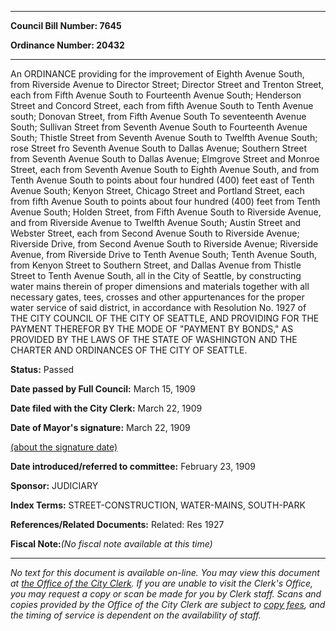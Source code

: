 

********

**Council Bill Number: 7645**
   
**Ordinance Number: 20432**
********

 An ORDINANCE providing for the improvement of Eighth Avenue South, from Riverside Avenue to Director Street; Director Street and Trenton Street, each from Fifth Avenue South to Fourteenth Avenue South; Henderson Street and Concord Street, each from fifth Avenue South to Tenth Avenue south; Donovan Street, from Fifth Avenue South To seventeenth Avenue South; Sullivan Street from Seventh Avenue South to Fourteenth Avenue South; Thistle Street from Seventh Avenue South to Twelfth Avenue South; rose Street fro Seventh Avenue South to Dallas Avenue; Southern Street from Seventh Avenue South to Dallas Avenue; Elmgrove Street and Monroe Street, each from Seventh Avenue South to Eighth Avenue South, and from Tenth Avenue South to points about four hundred (400) feet east of Tenth Avenue South; Kenyon Street, Chicago Street and Portland Street, each from fifth Avenue South to points about four hundred (400) feet from Tenth Avenue South; Holden Street, from Fifth Avenue South to Riverside Avenue, and from Riverside Avenue to Twelfth Avenue South; Austin Street and Webster Street, each from Second Avenue South to Riverside Avenue; Riverside Drive, from Second Avenue South to Riverside Avenue; Riverside Avenue, from Riverside Drive to Tenth Avenue South; Tenth Avenue South, from Kenyon Street to Southern Street, and Dallas Avenue from Thistle Street to Tenth Avenue South, all in the City of Seattle, by constructing water mains therein of proper dimensions and materials together with all necessary gates, tees, crosses and other appurtenances for the proper water service of said district, in accordance with Resolution No. 1927 of THE CITY COUNCIL OF THE CITY OF SEATTLE, AND PROVIDING FOR THE PAYMENT THEREFOR BY THE MODE OF "PAYMENT BY BONDS," AS PROVIDED BY THE LAWS OF THE STATE OF WASHINGTON AND THE CHARTER AND ORDINANCES OF THE CITY OF SEATTLE.

**Status:** Passed
   
**Date passed by Full Council:** March 15, 1909
   
**Date filed with the City Clerk:** March 22, 1909
   
**Date of Mayor's signature:** March 22, 1909
   
[(about the signature date)](/~public/approvaldate.htm)
   
   
   
**Date introduced/referred to committee:** February 23, 1909
   
**Sponsor:** JUDICIARY
   
   
**Index Terms:** STREET-CONSTRUCTION, WATER-MAINS, SOUTH-PARK

**References/Related Documents:** Related: Res 1927

**Fiscal Note:**_(No fiscal note available at this time)_
********

_No text for this document is available on-line. You may view this document at [the Office of the City Clerk](http://www.seattle.gov/leg/clerk/contactUs.htm). If you are unable to visit the Clerk's Office, you may request a copy or scan be made for you by Clerk staff. Scans and copies provided by the Office of the City Clerk are subject to [copy fees](http://clerk.seattle.gov/~public/clerkfees.htm), and the timing of service is dependent on the availability of staff._

